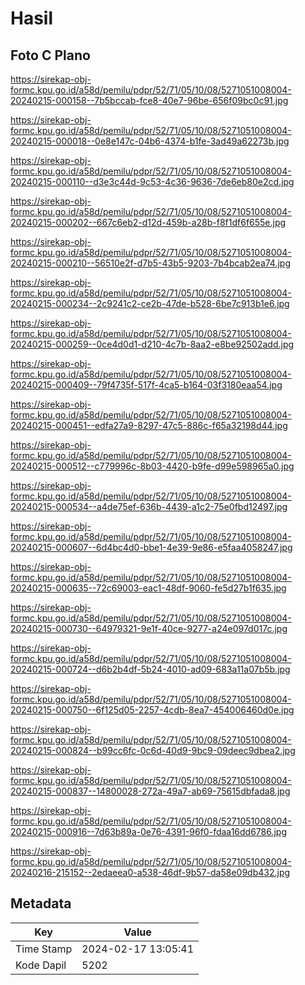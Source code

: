 # Hasil

## Foto C Plano

https://sirekap-obj-formc.kpu.go.id/a58d/pemilu/pdpr/52/71/05/10/08/5271051008004-20240215-000158--7b5bccab-fce8-40e7-96be-656f09bc0c91.jpg

https://sirekap-obj-formc.kpu.go.id/a58d/pemilu/pdpr/52/71/05/10/08/5271051008004-20240215-000018--0e8e147c-04b6-4374-b1fe-3ad49a62273b.jpg

https://sirekap-obj-formc.kpu.go.id/a58d/pemilu/pdpr/52/71/05/10/08/5271051008004-20240215-000110--d3e3c44d-9c53-4c36-9636-7de6eb80e2cd.jpg

https://sirekap-obj-formc.kpu.go.id/a58d/pemilu/pdpr/52/71/05/10/08/5271051008004-20240215-000202--667c6eb2-d12d-459b-a28b-f8f1df6f655e.jpg

https://sirekap-obj-formc.kpu.go.id/a58d/pemilu/pdpr/52/71/05/10/08/5271051008004-20240215-000210--56510e2f-d7b5-43b5-9203-7b4bcab2ea74.jpg

https://sirekap-obj-formc.kpu.go.id/a58d/pemilu/pdpr/52/71/05/10/08/5271051008004-20240215-000234--2c9241c2-ce2b-47de-b528-6be7c913b1e6.jpg

https://sirekap-obj-formc.kpu.go.id/a58d/pemilu/pdpr/52/71/05/10/08/5271051008004-20240215-000259--0ce4d0d1-d210-4c7b-8aa2-e8be92502add.jpg

https://sirekap-obj-formc.kpu.go.id/a58d/pemilu/pdpr/52/71/05/10/08/5271051008004-20240215-000409--79f4735f-517f-4ca5-b164-03f3180eaa54.jpg

https://sirekap-obj-formc.kpu.go.id/a58d/pemilu/pdpr/52/71/05/10/08/5271051008004-20240215-000451--edfa27a9-8297-47c5-886c-f65a32198d44.jpg

https://sirekap-obj-formc.kpu.go.id/a58d/pemilu/pdpr/52/71/05/10/08/5271051008004-20240215-000512--c779996c-8b03-4420-b9fe-d99e598965a0.jpg

https://sirekap-obj-formc.kpu.go.id/a58d/pemilu/pdpr/52/71/05/10/08/5271051008004-20240215-000534--a4de75ef-636b-4439-a1c2-75e0fbd12497.jpg

https://sirekap-obj-formc.kpu.go.id/a58d/pemilu/pdpr/52/71/05/10/08/5271051008004-20240215-000607--6d4bc4d0-bbe1-4e39-9e86-e5faa4058247.jpg

https://sirekap-obj-formc.kpu.go.id/a58d/pemilu/pdpr/52/71/05/10/08/5271051008004-20240215-000635--72c69003-eac1-48df-9060-fe5d27b1f635.jpg

https://sirekap-obj-formc.kpu.go.id/a58d/pemilu/pdpr/52/71/05/10/08/5271051008004-20240215-000730--64979321-9e1f-40ce-9277-a24e097d017c.jpg

https://sirekap-obj-formc.kpu.go.id/a58d/pemilu/pdpr/52/71/05/10/08/5271051008004-20240215-000724--d6b2b4df-5b24-4010-ad09-683a11a07b5b.jpg

https://sirekap-obj-formc.kpu.go.id/a58d/pemilu/pdpr/52/71/05/10/08/5271051008004-20240215-000750--6f125d05-2257-4cdb-8ea7-454006460d0e.jpg

https://sirekap-obj-formc.kpu.go.id/a58d/pemilu/pdpr/52/71/05/10/08/5271051008004-20240215-000824--b99cc6fc-0c6d-40d9-9bc9-09deec9dbea2.jpg

https://sirekap-obj-formc.kpu.go.id/a58d/pemilu/pdpr/52/71/05/10/08/5271051008004-20240215-000837--14800028-272a-49a7-ab69-75615dbfada8.jpg

https://sirekap-obj-formc.kpu.go.id/a58d/pemilu/pdpr/52/71/05/10/08/5271051008004-20240215-000916--7d63b89a-0e76-4391-96f0-fdaa16dd6786.jpg

https://sirekap-obj-formc.kpu.go.id/a58d/pemilu/pdpr/52/71/05/10/08/5271051008004-20240216-215152--2edaeea0-a538-46df-9b57-da58e09db432.jpg


## Metadata

| Key        | Value               |
| ---------- | ------------------- |
| Time Stamp | 2024-02-17 13:05:41 |
| Kode Dapil | 5202                |



